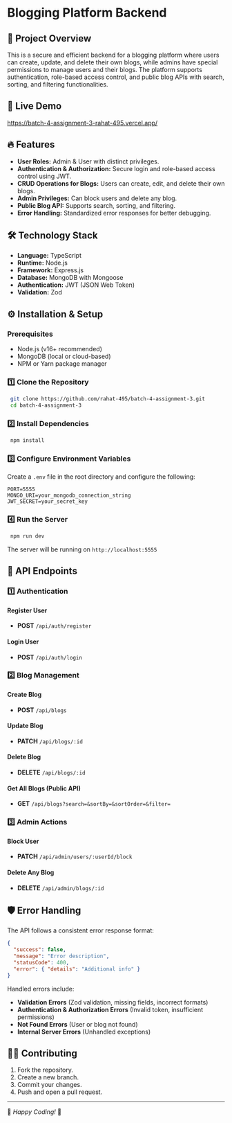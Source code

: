 # Blogging Platform Backend

## 📌 Project Overview
This is a secure and efficient backend for a blogging platform where users can create, update, and delete their own blogs, while admins have special permissions to manage users and their blogs. The platform supports authentication, role-based access control, and public blog APIs with search, sorting, and filtering functionalities.

## 🚀 Live Demo
https://batch-4-assignment-3-rahat-495.vercel.app/

## 🔥 Features
- **User Roles:** Admin & User with distinct privileges.
- **Authentication & Authorization:** Secure login and role-based access control using JWT.
- **CRUD Operations for Blogs:** Users can create, edit, and delete their own blogs.
- **Admin Privileges:** Can block users and delete any blog.
- **Public Blog API:** Supports search, sorting, and filtering.
- **Error Handling:** Standardized error responses for better debugging.

## 🛠️ Technology Stack
- **Language:** TypeScript
- **Runtime:** Node.js
- **Framework:** Express.js
- **Database:** MongoDB with Mongoose
- **Authentication:** JWT (JSON Web Token)
- **Validation:** Zod

## ⚙️ Installation & Setup
### Prerequisites
- Node.js (v16+ recommended)
- MongoDB (local or cloud-based)
- NPM or Yarn package manager

### 1️⃣ Clone the Repository
```sh
 git clone https://github.com/rahat-495/batch-4-assignment-3.git
 cd batch-4-assignment-3
```

### 2️⃣ Install Dependencies
```sh
 npm install
```

### 3️⃣ Configure Environment Variables
Create a `.env` file in the root directory and configure the following:
```env
PORT=5555
MONGO_URI=your_mongodb_connection_string
JWT_SECRET=your_secret_key
```

### 4️⃣ Run the Server
```sh
 npm run dev
```
The server will be running on `http://localhost:5555`

## 🔑 API Endpoints
### 1️⃣ Authentication
#### Register User
- **POST** `/api/auth/register`
#### Login User
- **POST** `/api/auth/login`

### 2️⃣ Blog Management
#### Create Blog
- **POST** `/api/blogs`
#### Update Blog
- **PATCH** `/api/blogs/:id`
#### Delete Blog
- **DELETE** `/api/blogs/:id`
#### Get All Blogs (Public API)
- **GET** `/api/blogs?search=&sortBy=&sortOrder=&filter=`

### 3️⃣ Admin Actions
#### Block User
- **PATCH** `/api/admin/users/:userId/block`
#### Delete Any Blog
- **DELETE** `/api/admin/blogs/:id`

## 🛡️ Error Handling
The API follows a consistent error response format:
```json
{
  "success": false,
  "message": "Error description",
  "statusCode": 400,
  "error": { "details": "Additional info" }
}
```
Handled errors include:
- **Validation Errors** (Zod validation, missing fields, incorrect formats)
- **Authentication & Authorization Errors** (Invalid token, insufficient permissions)
- **Not Found Errors** (User or blog not found)
- **Internal Server Errors** (Unhandled exceptions)

## 👨‍💻 Contributing
1. Fork the repository.
2. Create a new branch.
3. Commit your changes.
4. Push and open a pull request.

---
🎯 *Happy Coding!* 🚀

